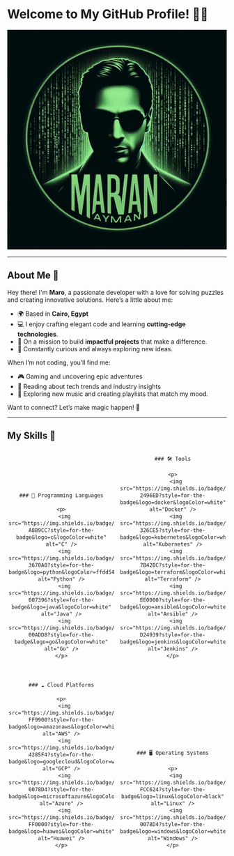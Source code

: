 # Welcome to My GitHub Profile! 🧠✨

![Header](header.png)

---

## About Me 🌟
Hey there! I'm **Maro**, a passionate developer with a love for solving puzzles and creating innovative solutions. Here’s a little about me:

* 🌍 Based in **Cairo, Egypt**
* 💻 I enjoy crafting elegant code and learning **cutting-edge technologies**.
* 🌟 On a mission to build **impactful projects** that make a difference.
* 🧠 Constantly curious and always exploring new ideas.

When I’m not coding, you’ll find me:
* 🎮 Gaming and uncovering epic adventures
* 📖 Reading about tech trends and industry insights
* 🎵 Exploring new music and creating playlists that match my mood.

Want to connect? Let’s make magic happen! 🌈

---

## My Skills 🚀

<div align="center">
  
  <div style="width: 48%; display: inline-block;">
    
    ### 🚀 Programming Languages
    
    <p>
      <img src="https://img.shields.io/badge/C-A8B9CC?style=for-the-badge&logo=c&logoColor=white" alt="C" />
      <img src="https://img.shields.io/badge/Python-3670A0?style=for-the-badge&logo=python&logoColor=ffdd54" alt="Python" />
      <img src="https://img.shields.io/badge/Java-007396?style=for-the-badge&logo=java&logoColor=white" alt="Java" />
      <img src="https://img.shields.io/badge/Go-00ADD8?style=for-the-badge&logo=go&logoColor=white" alt="Go" />
    </p>
    
  </div>
  
  <div style="width: 48%; display: inline-block; margin-left: 2%;">
    
    ### 🛠️ Tools
    
    <p>
      <img src="https://img.shields.io/badge/Docker-2496ED?style=for-the-badge&logo=docker&logoColor=white" alt="Docker" />
      <img src="https://img.shields.io/badge/Kubernetes-326CE5?style=for-the-badge&logo=kubernetes&logoColor=white" alt="Kubernetes" />
      <img src="https://img.shields.io/badge/Terraform-7B42BC?style=for-the-badge&logo=terraform&logoColor=white" alt="Terraform" />
      <img src="https://img.shields.io/badge/Ansible-EE0000?style=for-the-badge&logo=ansible&logoColor=white" alt="Ansible" />
      <img src="https://img.shields.io/badge/Jenkins-D24939?style=for-the-badge&logo=jenkins&logoColor=white" alt="Jenkins" />
    </p>
    
  </div>
  
</div>

<div align="center" style="margin-top: 20px;">
  
  <div style="width: 48%; display: inline-block;">
    
    ### ☁️ Cloud Platforms
    
    <p>
      <img src="https://img.shields.io/badge/AWS-FF9900?style=for-the-badge&logo=amazonaws&logoColor=white" alt="AWS" />
      <img src="https://img.shields.io/badge/GCP-4285F4?style=for-the-badge&logo=googlecloud&logoColor=white" alt="GCP" />
      <img src="https://img.shields.io/badge/Azure-0078D4?style=for-the-badge&logo=microsoftazure&logoColor=white" alt="Azure" />
      <img src="https://img.shields.io/badge/Huawei-FF0000?style=for-the-badge&logo=huawei&logoColor=white" alt="Huawei" />
    </p>
    
  </div>
  
  <div style="width: 48%; display: inline-block; margin-left: 2%;">
    
    ### 🖥️ Operating Systems
    
    <p>
      <img src="https://img.shields.io/badge/Linux-FCC624?style=for-the-badge&logo=linux&logoColor=black" alt="Linux" />
      <img src="https://img.shields.io/badge/Windows-0078D4?style=for-the-badge&logo=windows&logoColor=white" alt="Windows" />
    </p>
    
  </div>
  
</div>
